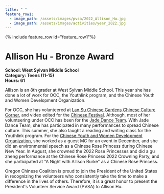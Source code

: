 ```yaml
---
title: " "
feature_row1:
  - image_path: /assets/images/pvsa/2022_Allison_Hu.jpg
  - image_path: /assets/images/activities/year_2022.jpg
---
```


{% include feature_row id="feature_row1"%}

# Allison Hu - Bronze Award

**School: West Sylvan Middle School**  
**Category: Teens (11-15)**  
**Hours: 61**  

Allison is an 8th grader at West Sylvan Middle School. This year she has done a lot of work for OCC, the Youthlink program, and the Chinese Youth and Women Development Organization.

For OCC, she has volunteered at [Lan Su Chinese Gardens Chinese Culture Corner](https://lansugarden.org/things-to-do/ongoing-programs/chinese-conversation-table), and video edited for the [Chinese Festival](https://pdxchinese.org/chinesefestival/). Although, most of her volunteering under OCC has been for the [Jade Dance Team](https://pdxchinese.org/youthdance/). With Jade Dance Team, she has participated in many performances to spread Chinese culture. This summer, she also taught a reading and writing class for the Youthlink program. For the [Chinese Youth and Women Development Organization](https://yeswedoit.org/), she worked as a guest MC for an event in December, and she did an environmental speech as a Chinese Rose Princess during Chinese New Year. In August, she crowned the 2022 Rose Princesses and did a gu zheng performance at the Chinese Rose Princess 2022 Crowning Party, and she participated at "A Night with Allison Burke" as a Chinese Rose Princess.

Oregon Chinese Coalition is proud to join the President of the United States in recognizing the volunteers who consistently take the time to make a difference in the lives of others. Therefore, it is a great honor to present the President's Volunteer Service Award (PVSA) to Allison Hu.
